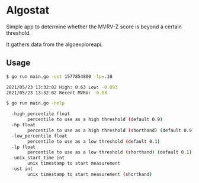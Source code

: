# Algostat

Simple app to determine whether the MVRV-Z score is beyond a certain threshold.

It gathers data from the algoexploreapi.

## Usage

```bash
$ go run main.go -ust 1577854800 -lp=.10

2021/05/23 13:32:02 High: 0.63 Low: -0.893
2021/05/23 13:32:02 Recent MVRV: -0.83
```

```bash
$ go run main.go -help

  -high_percentile float
    	percentile to use as a high threshold (default 0.9)
  -hp float
    	percentile to use as a high threshold (shorthand) (default 0.9)
  -low_percentile float
    	percentile to use as a low threshold (default 0.1)
  -lp float
    	percentile to use as a low threshold (shorthand) (default 0.1)
  -unix_start_time int
    	unix timestamp to start measurement
  -ust int
    	unix timestamp to start measurement (shorthand)
```
